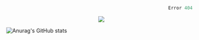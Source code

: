 ```python
                                                            Error 404   :(
```

<p align="center">
  <a href="https://skillicons.dev">
    <img src="https://skillicons.dev/icons?i=py,ts,rust,java" />
  </a>
</p>

![Anurag's GitHub stats](https://github-readme-stats.vercel.app/api?username=Kernel-rb&show_icons=true&theme=tokyonight)


